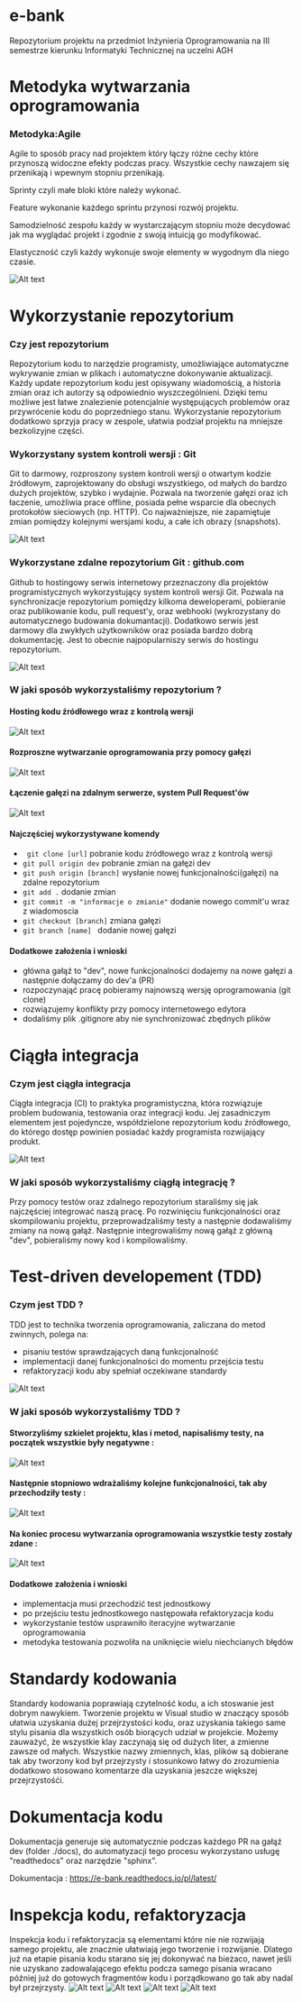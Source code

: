 # e-bank
Repozytorium projektu na przedmiot Inżynieria Oprogramowania na III semestrze kierunku  Informatyki Technicznej na uczelni AGH

# Metodyka wytwarzania oprogramowania
### Metodyka:Agile
Agile to sposób pracy nad projektem który łączy różne cechy które przynoszą widoczne efekty podczas pracy.
Wszystkie cechy nawzajem się przenikają i wpewnym stopniu przenikają.

Sprinty czyli małe bloki które należy wykonać.

Feature wykonanie każdego sprintu przynosi rozwój projektu.

Samodzielność zespołu każdy w wystarczającym stopniu może decydować jak ma wyglądać projekt i zgodnie z swoją intuicją go modyfikować.

Elastyczność czyli każdy wykonuje swoje elementy w wygodnym dla niego czasie.

![Alt text](/img/repo/agile.jpg?raw=true "Title")
# Wykorzystanie repozytorium
### Czy jest repozytorium
Repozytorium kodu to narzędzie programisty, umożliwiające automatyczne wykrywanie zmian w plikach i automatyczne dokonywanie aktualizacji. Każdy update repozytorium kodu jest opisywany wiadomością, a historia zmian oraz ich autorzy są odpowiednio wyszczególnieni. Dzięki temu możliwe jest łatwe znalezienie potencjalnie występujących problemów oraz przywrócenie kodu do poprzedniego stanu. Wykorzystanie repozytorium dodatkowo sprzyja pracy w zespole, ułatwia podział projektu na mniejsze bezkolizyjne części.

### Wykorzystany system kontroli wersji : **Git**
Git to darmowy, rozproszony system kontroli wersji o otwartym kodzie źródłowym, zaprojektowany do obsługi wszystkiego, od małych do bardzo dużych projektów, szybko i wydajnie. Pozwala na tworzenie gałęzi oraz ich łaczenie, umożliwia prace offline, posiada pełne wsparcie dla obecnych protokołów sieciowych (np. HTTP). Co najważniejsze, nie zapamiętuje zmian pomiędzy kolejnymi wersjami kodu, a całe ich obrazy (snapshots).  

![Alt text](/img/graphics/git-logo.png?raw=true "Title")

### Wykorzystane zdalne repozytorium Git : github.com 
Github to hostingowy serwis internetowy przeznaczony dla projektów programistycznych wykorzystujący system kontroli wersji Git. Pozwala na synchronizacje repozytorium pomiędzy kilkoma deweloperami, pobieranie oraz publikowanie kodu, pull request'y, oraz webhooki (wykrozystany do automatycznego budowania dokumantacji). Dodatkowo serwis jest darmowy dla zwykłych użytkowników oraz posiada bardzo dobrą dokumentację. Jest to obecnie najpopularniszy serwis do hostingu repozytorium.

![Alt text](/img/graphics/github-logo.jpg?raw=true "Title")

### W jaki sposób wykorzystaliśmy repozytorium ?

#### Hosting kodu źródłowego wraz z kontrolą wersji
![Alt text](/img/repo/main.PNG?raw=true "Title")

#### Rozproszne wytwarzanie oprogramowania przy pomocy gałęzi
![Alt text](/img/repo/branch.PNG?raw=true "Title")

#### Łączenie gałęzi na zdalnym serwerze, system Pull Request'ów
![Alt text](/img/repo/PR.PNG?raw=true "Title")

#### Najczęściej wykorzystywane komendy

- ``` git clone [url]``` pobranie kodu żródłowego wraz z kontrolą wersji
- ``` git pull origin dev ``` pobranie zmian na gałęzi dev
- ``` git push origin [branch] ``` wysłanie nowej funkcjonalności(gałęzi) na zdalne repozytorium
- ``` git add . ``` dodanie zmian  
- ``` git commit -m "informacje o zmianie" ``` dodanie nowego commit'u wraz z wiadomoscia
- ``` git checkout [branch] ``` zmiana gałęzi
- ``` git branch [name]  ``` dodanie nowej gałęzi




#### Dodatkowe założenia i wnioski
- główna gałąź to "dev", nowe funkcjonalności dodajemy na nowe gałęzi a następnie dołączamy do dev'a (PR)
- rozpoczynająć pracę pobieramy najnowszą wersję oprogramowania (git clone)
- rozwiązujemy konflikty przy pomocy internetowego edytora
- dodaliśmy plik .gitignore aby nie synchronizować zbędnych plików

# Ciągła integracja

### Czym jest ciągła integracja
Ciągła integracja (CI) to praktyka programistyczna, która rozwiązuje problem budowania, testowania oraz integracji kodu. Jej zasadniczym elementem jest pojedyncze, współdzielone repozytorium kodu źródłowego, do którego dostęp powinien posiadać każdy programista rozwijający produkt.

![Alt text](https://productvision.pl/wp-content/uploads/2016/08/continious-integration.png?raw=true)


### W jaki sposób wykorzystaliśmy ciągłą integrację ?
Przy pomocy testów oraz zdalnego repozytorium staraliśmy się jak najczęściej integrować naszą pracę. Po rozwinięciu funkcjonalności oraz skompilowaniu projektu, przeprowadzaliśmy testy a następnie dodawaliśmy zmiany na nową gałąź. Następnie integrowaliśmy nową gałąź z główną "dev", pobieraliśmy nowy kod i kompilowaliśmy.



# Test-driven developement (TDD)
### Czym jest TDD ?
TDD jest to technika tworzenia oprogramowania, zaliczana do metod zwinnych, polega na:
- pisaniu testów sprawdzających daną funkcjonalność
- implementacji danej funkcjonalności do momentu przejścia testu
- refaktoryzacji kodu aby spełniał oczekiwane standardy

![Alt text](https://marsner.com/wp-content/uploads/test-driven-development-TDD.png?raw=true)

### W jaki sposób wykorzystaliśmy TDD ?

#### Stworzyliśmy szkielet projektu, klas i metod, napisaliśmy testy, na początek wszystkie były negatywne :

![Alt text](/img/testy/errors-all.PNG?raw=true "Title")

#### Następnie stopniowo wdrażaliśmy kolejne funkcjonalności, tak aby przechodziły testy :

![Alt text](/img/testy/zaloguj-usun.PNG?raw=true "Title")

#### Na koniec procesu wytwarzania oprogramowania wszystkie testy zostały zdane :

![Alt text](/img/testy/no-errors.PNG?raw=true "Title")

#### Dodatkowe założenia i wnioski
- implementacja musi przechodzić test jednostkowy
- po przejściu testu jednostkowego następowała refaktoryzacja kodu
- wykorzystanie testów usprawniło iteracyjne wytwarzanie oprogramowania
- metodyka testowania pozwoliła na uniknięcie wielu niechcianych błędów

# Standardy kodowania
Standardy kodowania poprawiają czytelność kodu, a ich stoswanie jest dobrym nawykiem. Tworzenie projektu w Visual studio w znaczący sposób ułatwia uzyskania dużej przejrzystości kodu, oraz uzyskania takiego same stylu pisania dla wszystkich osób biorących udział w projekcie. Możemy zauważyć, że wszystkie klay zaczynają się od dużych liter, a zmienne zawsze od małych. Wszystkie nazwy zmiennych, klas, plików są dobierane tak aby tworzony kod był przejrzysty i stosunkowo łatwy do zrozumienia dodatkowo stosowano komentarze dla uzyskania jeszcze większej przejrzystośći.

# Dokumentacja kodu
Dokumentacja generuje się automatycznie podczas każdego PR na gałąź dev (folder ./docs),
do automatyzacji tego procesu wykorzystano usługę "readthedocs" oraz narzędzie "sphinx".

Dokumentacja : https://e-bank.readthedocs.io/pl/latest/

# Inspekcja kodu, refaktoryzacja

Inspekcja kodu i refaktoryzacja są elementami które nie nie rozwijają samego projektu, ale znacznie ułatwiają jego tworzenie i rozwijanie. Dlatego już na etapie pisania kodu starano się jej dokonywać na bieżaco, nawet jeśli nie uzyskano zadowalającego efektu podcza samego pisania wracano później już do gotowych fragmentów kodu i porządkowano go tak aby nadal był przejrzysty.
![Alt text](/img/repo/kod.PNG?raw=true "Title")
![Alt text](/img/repo/zaloguj.jpg?raw=true "Title")
![Alt text](/img/repo/main.jpg?raw=true "Title")
![Alt text](/img/repo/bib.jpg?raw=true "Title")